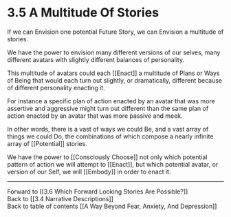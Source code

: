 # 3.5 A Multitude Of Stories

If we can Envision one potential Future Story, we can Envision a multitude of stories. 

We have the power to envision many different versions of our selves, many different avatars with slightly different balances of personality. 

This multitude of avatars could each [[Enact]] a multitude of Plans or Ways of Being that would each turn out slightly, or dramatically, different because of different personality enacting it. 

For instance a specific plan of action enacted by an avatar that was more assertive and aggressive might turn out different than the same plan of action enacted by an avatar that was more passive and meek. 

In other words, there is a vast of ways we could Be, and a vast array of things we could Do, the combinations of which compose a nearly infinite array of [[Potential]] stories. 

We have the power to [[Consciously Choose]] not only which potential pattern of action we will attempt to [[Enact]], but which potential avatar, or version of our Self, we will [[Embody]] in order to enact it. 

___

Forward to [[3.6 Which Forward Looking Stories Are Possible?]]      
Back to [[3.4 Narrative Descriptions]]      
Back to table of contents [[A Way Beyond Fear, Anxiety, And Depression]]    

